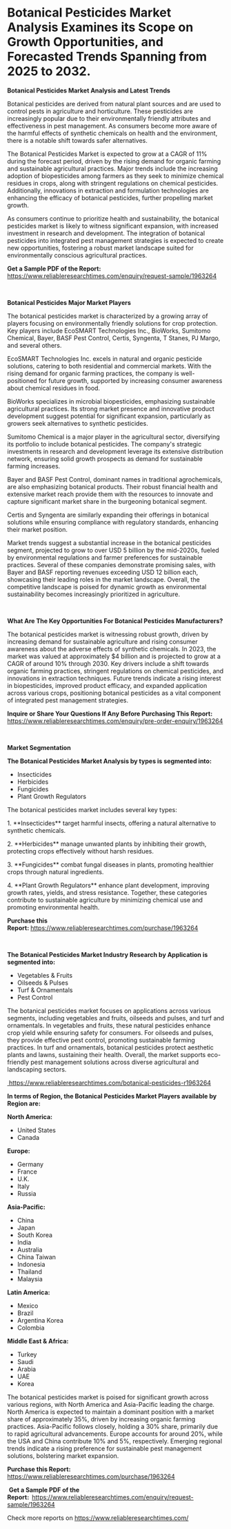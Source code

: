 <p><h1>Botanical Pesticides Market Analysis Examines its Scope on Growth Opportunities, and Forecasted Trends Spanning from 2025 to 2032.</h1></p><p><strong>Botanical Pesticides Market Analysis and Latest Trends</strong></p>
<p><p>Botanical pesticides are derived from natural plant sources and are used to control pests in agriculture and horticulture. These pesticides are increasingly popular due to their environmentally friendly attributes and effectiveness in pest management. As consumers become more aware of the harmful effects of synthetic chemicals on health and the environment, there is a notable shift towards safer alternatives.</p><p>The Botanical Pesticides Market is expected to grow at a CAGR of 11% during the forecast period, driven by the rising demand for organic farming and sustainable agricultural practices. Major trends include the increasing adoption of biopesticides among farmers as they seek to minimize chemical residues in crops, along with stringent regulations on chemical pesticides. Additionally, innovations in extraction and formulation technologies are enhancing the efficacy of botanical pesticides, further propelling market growth.</p><p>As consumers continue to prioritize health and sustainability, the botanical pesticides market is likely to witness significant expansion, with increased investment in research and development. The integration of botanical pesticides into integrated pest management strategies is expected to create new opportunities, fostering a robust market landscape suited for environmentally conscious agricultural practices.</p></p>
<p><strong>Get a Sample PDF of the Report:&nbsp;</strong> <a href="https://www.reliableresearchtimes.com/enquiry/request-sample/1963264?utm_campaign=2007&utm_medium=2&utm_source=Github&utm_content=ia&utm_term=30032025&utm_id=botanical-pesticides">https://www.reliableresearchtimes.com/enquiry/request-sample/1963264</a></p>
<p>&nbsp;</p>
<p><strong>Botanical Pesticides Major Market Players</strong></p>
<p><p>The botanical pesticides market is characterized by a growing array of players focusing on environmentally friendly solutions for crop protection. Key players include EcoSMART Technologies Inc., BioWorks, Sumitomo Chemical, Bayer, BASF Pest Control, Certis, Syngenta, T Stanes, PJ Margo, and several others. </p><p>EcoSMART Technologies Inc. excels in natural and organic pesticide solutions, catering to both residential and commercial markets. With the rising demand for organic farming practices, the company is well-positioned for future growth, supported by increasing consumer awareness about chemical residues in food. </p><p>BioWorks specializes in microbial biopesticides, emphasizing sustainable agricultural practices. Its strong market presence and innovative product development suggest potential for significant expansion, particularly as growers seek alternatives to synthetic pesticides.</p><p>Sumitomo Chemical is a major player in the agricultural sector, diversifying its portfolio to include botanical pesticides. The company's strategic investments in research and development leverage its extensive distribution network, ensuring solid growth prospects as demand for sustainable farming increases. </p><p>Bayer and BASF Pest Control, dominant names in traditional agrochemicals, are also emphasizing botanical products. Their robust financial health and extensive market reach provide them with the resources to innovate and capture significant market share in the burgeoning botanical segment.</p><p>Certis and Syngenta are similarly expanding their offerings in botanical solutions while ensuring compliance with regulatory standards, enhancing their market position.</p><p>Market trends suggest a substantial increase in the botanical pesticides segment, projected to grow to over USD 5 billion by the mid-2020s, fueled by environmental regulations and farmer preferences for sustainable practices. Several of these companies demonstrate promising sales, with Bayer and BASF reporting revenues exceeding USD 12 billion each, showcasing their leading roles in the market landscape. Overall, the competitive landscape is poised for dynamic growth as environmental sustainability becomes increasingly prioritized in agriculture.</p></p>
<p>&nbsp;</p>
<p><strong>What Are The Key Opportunities For Botanical Pesticides Manufacturers?</strong></p>
<p><p>The botanical pesticides market is witnessing robust growth, driven by increasing demand for sustainable agriculture and rising consumer awareness about the adverse effects of synthetic chemicals. In 2023, the market was valued at approximately $4 billion and is projected to grow at a CAGR of around 10% through 2030. Key drivers include a shift towards organic farming practices, stringent regulations on chemical pesticides, and innovations in extraction techniques. Future trends indicate a rising interest in biopesticides, improved product efficacy, and expanded application across various crops, positioning botanical pesticides as a vital component of integrated pest management strategies.</p></p>
<p><strong>Inquire or Share Your Questions If Any Before Purchasing This Report:</strong> <a href="https://www.reliableresearchtimes.com/enquiry/pre-order-enquiry/1963264?utm_campaign=2007&utm_medium=2&utm_source=Github&utm_content=ia&utm_term=30032025&utm_id=botanical-pesticides">https://www.reliableresearchtimes.com/enquiry/pre-order-enquiry/1963264</a></p>
<p>&nbsp;</p>
<p><strong>Market Segmentation</strong></p>
<p><strong>The Botanical Pesticides Market Analysis by types is segmented into:</strong></p>
<p><ul><li>Insecticides</li><li>Herbicides</li><li>Fungicides</li><li>Plant Growth Regulators</li></ul></p>
<p><p>The botanical pesticides market includes several key types: </p><p>1. **Insecticides** target harmful insects, offering a natural alternative to synthetic chemicals.</p><p>2. **Herbicides** manage unwanted plants by inhibiting their growth, protecting crops effectively without harsh residues.</p><p>3. **Fungicides** combat fungal diseases in plants, promoting healthier crops through natural ingredients.</p><p>4. **Plant Growth Regulators** enhance plant development, improving growth rates, yields, and stress resistance. Together, these categories contribute to sustainable agriculture by minimizing chemical use and promoting environmental health.</p></p>
<p><strong>Purchase this Report:&nbsp;</strong><a href="https://www.reliableresearchtimes.com/purchase/1963264?utm_campaign=2007&utm_medium=2&utm_source=Github&utm_content=ia&utm_term=30032025&utm_id=botanical-pesticides">https://www.reliableresearchtimes.com/purchase/1963264</a></p>
<p>&nbsp;</p>
<p><strong>The Botanical Pesticides Market Industry Research by Application is segmented into:</strong></p>
<p><ul><li>Vegetables & Fruits</li><li>Oilseeds & Pulses</li><li>Turf & Ornamentals</li><li>Pest Control</li></ul></p>
<p><p>The botanical pesticides market focuses on applications across various segments, including vegetables and fruits, oilseeds and pulses, and turf and ornamentals. In vegetables and fruits, these natural pesticides enhance crop yield while ensuring safety for consumers. For oilseeds and pulses, they provide effective pest control, promoting sustainable farming practices. In turf and ornamentals, botanical pesticides protect aesthetic plants and lawns, sustaining their health. Overall, the market supports eco-friendly pest management solutions across diverse agricultural and landscaping sectors.</p></p>
<p><a href="https://www.reliableresearchtimes.com/botanical-pesticides-r1963264?utm_campaign=2007&utm_medium=2&utm_source=Github&utm_content=ia&utm_term=30032025&utm_id=botanical-pesticides">&nbsp;https://www.reliableresearchtimes.com/botanical-pesticides-r1963264</a></p>
<p><strong>In terms of Region, the Botanical Pesticides Market Players available by Region are:</strong></p>
<p>
    <p> <strong> North America: </strong>
        <ul>
            <li>United States</li>
            <li>Canada</li>
        </ul>
        </p> 
    <p> <strong> Europe: </strong>
        <ul>
            <li>Germany</li>
            <li>France</li>
            <li>U.K.</li>
            <li>Italy</li>
            <li>Russia</li>
        </ul>
        </p> 
    <p> <strong> Asia-Pacific: </strong>
        <ul>
            <li>China</li>
            <li>Japan</li>
            <li>South Korea</li>
            <li>India</li>
            <li>Australia</li>
            <li>China Taiwan</li>
            <li>Indonesia</li>
            <li>Thailand</li>
            <li>Malaysia</li>
        </ul>
        </p> 
    <p> <strong> Latin America: </strong>
        <ul>
            <li>Mexico</li>
            <li>Brazil</li>
            <li>Argentina Korea</li>
            <li>Colombia</li>
        </ul>
        </p> 
    <p> <strong> Middle East & Africa: </strong>
        <ul>
            <li>Turkey</li>
            <li>Saudi</li>
            <li>Arabia</li>
            <li>UAE</li>
            <li>Korea</li>
        </ul>
    </p>
    </p>
<p><p>The botanical pesticides market is poised for significant growth across various regions, with North America and Asia-Pacific leading the charge. North America is expected to maintain a dominant position with a market share of approximately 35%, driven by increasing organic farming practices. Asia-Pacific follows closely, holding a 30% share, primarily due to rapid agricultural advancements. Europe accounts for around 20%, while the USA and China contribute 10% and 5%, respectively. Emerging regional trends indicate a rising preference for sustainable pest management solutions, bolstering market expansion.</p></p>
<p><strong>Purchase this Report: </strong><a href="https://www.reliableresearchtimes.com/purchase/1963264?utm_campaign=2007&utm_medium=2&utm_source=Github&utm_content=ia&utm_term=30032025&utm_id=botanical-pesticides">https://www.reliableresearchtimes.com/purchase/1963264</a></p>
<p>&nbsp;<strong>Get a Sample PDF of the Report:&nbsp;&nbsp;</strong><a href="https://www.reliableresearchtimes.com/enquiry/request-sample/1963264?utm_campaign=2007&utm_medium=2&utm_source=Github&utm_content=ia&utm_term=30032025&utm_id=botanical-pesticides">https://www.reliableresearchtimes.com/enquiry/request-sample/1963264</a></p>
<p><strong></strong></p>
<p>Check more reports on <a href="https://www.reliableresearchtimes.com/?utm_campaign=2007&utm_medium=2&utm_source=Github&utm_content=ia&utm_term=30032025&utm_id=botanical-pesticides">https://www.reliableresearchtimes.com/</a></p>